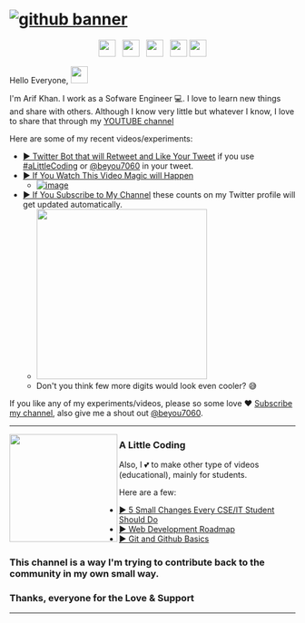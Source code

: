 # [![github banner](https://user-images.githubusercontent.com/30652896/130600445-ad3426e7-f905-4280-b351-58df7394b5b1.png)](https://youtube.com/alittlecoding)

<p align='center'>
<a href="https://twitter.com/beyou7060"><img height="30" src="https://user-images.githubusercontent.com/30652896/130601374-b3ab8437-3ac5-4890-84e5-045aef467ba9.png"></a>&nbsp;&nbsp;
<a href="https://instagram.com/beyou7060"><img height="30" src="https://user-images.githubusercontent.com/30652896/130601645-0071f850-6180-4a39-bfe9-253f021cd0a2.png"></a>&nbsp;&nbsp;
<a href="https://www.linkedin.com/in/arif-khan-7410/"><img height="30" src="https://user-images.githubusercontent.com/30652896/130602207-57f7ed7c-2773-46d9-8bf0-65a029580a67.png"></a>&nbsp;&nbsp;
<a href="https://youtube.com/alittlecoding"><img height="30" src="https://user-images.githubusercontent.com/30652896/130603015-34d345c3-a4db-44ad-be97-12fd30b38e5e.png"></a>
<a href="https://facebook.com/alittlecoding"><img height="30" src="https://user-images.githubusercontent.com/30652896/130605458-856387af-e682-4aca-b576-03ff0e221a6d.png"></a>
</p>

Hello Everyone, <img src="https://raw.githubusercontent.com/MartinHeinz/MartinHeinz/master/wave.gif" width="30px">


I'm Arif Khan. I work as a Sofware Engineer 💻.  I love to learn new things and share with others. Although I know very little but whatever I know, I love to share that through my [YOUTUBE channel](https://youtube.com/alittlecoding)

Here are some of my recent videos/experiments:

- [▶️ Twitter Bot that will Retweet and Like Your Tweet](https://youtu.be/AsO2ld8J-9o) if you use [#aLittleCoding](https://twitter.com/intent/tweet?text=Hi%2C%0A%0A%40beyou7060%0A%23aLittleCoding) or [@beyou7060](https://twitter.com/intent/tweet?text=Hi%2C%0A%0A%40beyou7060%0A%23aLittleCoding) in your tweet. 
- [▶️ If You Watch This Video Magic will Happen](https://youtu.be/7frtQFIytY4)
  - [![image](https://user-images.githubusercontent.com/30652896/130608827-35ff9a1f-60c8-4de3-8cff-822bd21d2b2d.png)](https://youtu.be/7frtQFIytY4)
- [▶️ If You Subscribe to My Channel](https://youtu.be/4PExr-7kWL8) these counts on my Twitter profile will get updated automatically.
  - <a href="https://youtu.be/4PExr-7kWL8"><img height="300" src="https://user-images.githubusercontent.com/30652896/130607784-084a7adb-6bb0-4a81-b62e-cac9a1398744.png"></a>
  - Don't you think few more digits would look even cooler? 😅


If you like any of my experiments/videos, please so some love ♥ [Subscribe my channel](https://www.youtube.com/alittlecoding), 
also give me a shout out [@beyou7060](https://twitter.com/intent/tweet?text=Hi%2C%0A%0A%40beyou7060%0A%23aLittleCoding).

  ---

 <p>
  <img height="190" align='left' src="https://user-images.githubusercontent.com/30652896/130610488-da62d74f-d72f-45b3-b3be-c31e6fe16390.png">
</p>
 
### A Little Coding

Also, I 💕 to make other type of videos (educational), mainly for students. 

Here are a few:
- [▶️ 5 Small Changes Every CSE/IT Student Should Do](https://youtu.be/mFNJoBGgHkA)
- [▶️ Web Development Roadmap](https://youtu.be/pVWmQuDfv-E)
- [▶️ Git and Github Basics](https://youtu.be/XLi0E3NO-1g)

### This channel is a way I'm trying to contribute back to the community in my own small way. 
### Thanks, everyone for the Love & Support

 ---
